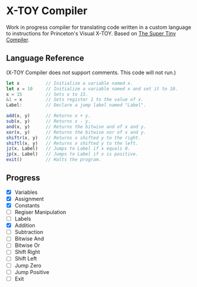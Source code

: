 # X-TOY Compiler

Work in progress compiler for translating code written in a custom language to instructions for Princeton's Visual X-TOY. Based on [The Super Tiny Compiler][1].

## Language Reference

(X-TOY Compiler does *not* support comments. This code will not run.)

```javascript
let x          // Initialize a variable named x.
let x = 10     // Initialize a variable named x and set it to 10.
x = 15         // Sets x to 15.
&1 = x         // Sets register 1 to the value of x.
Label:         // Declare a jump label named "Label".

add(x, y)      // Returns x + y.
sub(x, y)      // Returns x - y.
and(x, y)      // Returns the bitwise and of x and y.
xor(x, y)      // Returns the bitwise xor of x and y.
shiftr(x, y)   // Returns x shifted y to the right.
shiftl(x, y)   // Returns x shifted y to the left.
jz(x, Label)   // Jumps to Label if x equals 0.
jp(x, Label)   // Jumps to Label if x is positive.
exit()         // Halts the program.
```

## Progress

- [x] Variables
- [x] Assignment
- [x] Constants
- [ ] Regiser Manipulation
- [ ] Labels
- [x] Addition
- [ ] Subtraction
- [ ] Bitwise And
- [ ] Bitwise Or
- [ ] Shift Right
- [ ] Shift Left
- [ ] Jump Zero
- [ ] Jump Positive
- [ ] Exit

[1]: https://github.com/thejameskyle/the-super-tiny-compiler